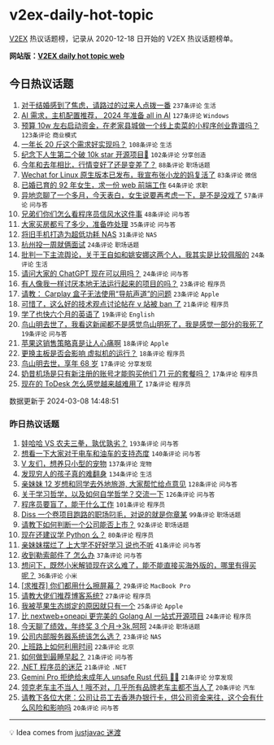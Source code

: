 # v2ex-daily-hot-topic

[V2EX](https://www.v2ex.com/) 热议话题榜，记录从 2020-12-18 日开始的 V2EX 热议话题榜单。

**网站版：[V2EX daily hot topic web](https://boojack.github.io/v2ex-daily-hot-topic-web/)**

## 今日热议话题

<!-- TODAY BEGIN -->

1. [对于结婚感到了焦虑，请路过的过来人点拨一番](https://www.v2ex.com/t/1021799) `237条评论` `生活`
1. [AI 需求，主机配置推荐， 2024 年准备 all in AI](https://www.v2ex.com/t/1021687) `127条评论` `Windows`
1. [预算 10w 左右启动资金，在老家县城做一个线上卖菜的小程序创业靠谱吗？](https://www.v2ex.com/t/1021759) `123条评论` `商业模式`
1. [一年长 20 斤这个需求好实现吗？](https://www.v2ex.com/t/1021751) `108条评论` `生活`
1. [纪念下人生第二个破 10k star 开源项目🎉](https://www.v2ex.com/t/1021705) `102条评论` `分享创造`
1. [今年和去年相比，行情变好了还是变差了？](https://www.v2ex.com/t/1021672) `88条评论` `职场话题`
1. [Wechat for Linux 原生版本已发布，我宣布张小龙的妈复活了](https://www.v2ex.com/t/1021682) `83条评论` `微信`
1. [已婚已育的 92 年女生，求一份 web 前端工作](https://www.v2ex.com/t/1021662) `64条评论` `求职`
1. [异地恋聊了一个多月，今天表白，女生说要再考虑一下，是不是没戏了](https://www.v2ex.com/t/1021889) `57条评论` `问与答`
1. [兄弟们你们怎么看程序员信风水这件事](https://www.v2ex.com/t/1021926) `48条评论` `问与答`
1. [大家买房都亏了多少，准备咋处理](https://www.v2ex.com/t/1021935) `35条评论` `问与答`
1. [将旧手机打造为超低功耗 NAS](https://www.v2ex.com/t/1021805) `31条评论` `NAS`
1. [杭州投一周就俩面试](https://www.v2ex.com/t/1021920) `24条评论` `职场话题`
1. [批判一下主流舆论，关于王自如和姚安娜这两个人，我其实是比较佩服的](https://www.v2ex.com/t/1021815) `24条评论` `生活`
1. [请问大家的 ChatGPT 现在可以用吗？](https://www.v2ex.com/t/1021675) `24条评论` `问与答`
1. [有人像我一样讨厌本地无法运行起来的项目的吗？](https://www.v2ex.com/t/1021909) `23条评论` `程序员`
1. [请教： Carplay 盒子无法使用“导航声道”的问题](https://www.v2ex.com/t/1021680) `23条评论` `Apple`
1. [可惜了，这么好的技术观点讨论帖在 v 站被 ban 了](https://www.v2ex.com/t/1021765) `21条评论` `程序员`
1. [学了也快六个月的英语了](https://www.v2ex.com/t/1021928) `19条评论` `English`
1. [鸟山明去世了，​我看这新闻都不是感觉鸟山明死了，我是感觉一部分的我死了](https://www.v2ex.com/t/1021827) `19条评论` `问与答`
1. [苹果这销售策略真是让人心痛啊](https://www.v2ex.com/t/1021959) `18条评论` `Apple`
1. [更换主板是否会影响 虚拟机的运行？](https://www.v2ex.com/t/1021916) `18条评论` `程序员`
1. [鸟山明去世，享年 68 岁](https://www.v2ex.com/t/1021787) `17条评论` `分享发现`
1. [奶昔机场是只有新注册的账号才能购买他们 71 元的套餐吗？](https://www.v2ex.com/t/1021762) `17条评论` `程序员`
1. [现在的 ToDesk 怎么感觉越来越难用了](https://www.v2ex.com/t/1021743) `17条评论` `程序员`

数据更新于 2024-03-08 14:48:51

<!-- TODAY END -->

### 昨日热议话题

<!-- YESTERDAY BEGIN -->

1. [娃哈哈 VS 农夫三拳，孰优孰劣？](https://www.v2ex.com/t/1021435) `193条评论` `问与答`
1. [想看一下大家对于电车和油车的支持态度](https://www.v2ex.com/t/1021296) `140条评论` `问与答`
1. [V 友们，想养只小型的宠物](https://www.v2ex.com/t/1021336) `137条评论` `宠物`
1. [发现穷人的孩子真的难翻身](https://www.v2ex.com/t/1021542) `134条评论` `生活`
1. [亲妹妹 12 岁想和同学去外地旅游, 大家帮忙给点意见](https://www.v2ex.com/t/1021473) `128条评论` `问与答`
1. [关于学习哲学，以及如何自学哲学？交流一下](https://www.v2ex.com/t/1021321) `126条评论` `问与答`
1. [程序员要盲了，能干什么工作](https://www.v2ex.com/t/1021352) `101条评论` `程序员`
1. [Diss 一个卷项目跑路的职场叼毛，对说的就是你章某](https://www.v2ex.com/t/1021362) `99条评论` `职场话题`
1. [请教下如何判断一个公司能否上市？](https://www.v2ex.com/t/1021295) `92条评论` `职场话题`
1. [现在还建议学 Python 么？](https://www.v2ex.com/t/1021307) `80条评论` `程序员`
1. [亲妹妹摆烂了 上大学不好好学习 说也不听](https://www.v2ex.com/t/1021477) `41条评论` `问与答`
1. [收到勒索邮件了 怎么办](https://www.v2ex.com/t/1021340) `37条评论` `问与答`
1. [想问下，既然小米解锁现在这么难了，能不能直接买海外版的，哪里有得买呢？](https://www.v2ex.com/t/1021613) `36条评论` `小米`
1. [[求推荐] 你们都用什么擦屏幕？](https://www.v2ex.com/t/1021409) `29条评论` `MacBook Pro`
1. [请教大佬们推荐博客系统?](https://www.v2ex.com/t/1021421) `27条评论` `程序员`
1. [我被苹果生态绑定的原因就只有一个](https://www.v2ex.com/t/1021420) `25条评论` `Apple`
1. [比 nextweb+oneapi 更完美的 Golang AI 一站式开源项目](https://www.v2ex.com/t/1021608) `24条评论` `程序员`
1. [今天聊了绩效，年终奖 3 个月->3k,呵呵](https://www.v2ex.com/t/1021539) `24条评论` `职场话题`
1. [公司内部服务器系统该怎么选？](https://www.v2ex.com/t/1021589) `23条评论` `NAS`
1. [上班路上如何利用时间](https://www.v2ex.com/t/1021405) `22条评论` `北京`
1. [如何做到最睡早起？](https://www.v2ex.com/t/1021540) `21条评论` `问与答`
1. [.NET 程序员的迷茫](https://www.v2ex.com/t/1021513) `21条评论` `.NET`
1. [Gemini Pro 拒绝给未成年人 unsafe Rust 代码 🫠😂](https://www.v2ex.com/t/1021315) `21条评论` `分享发现`
1. [领克老车主不当人！哦不对，几乎所有品牌老车主都不当人了](https://www.v2ex.com/t/1021557) `20条评论` `汽车`
1. [请教下各位大佬：公司让员工去香港办银行卡，供公司资金来往，这个会有什么风险和影响吗](https://www.v2ex.com/t/1021443) `20条评论` `问与答`

<!-- YESTERDAY END -->

---

💡 Idea comes from [justjavac 迷渡](https://github.com/justjavac/)
